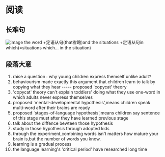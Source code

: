 # 阅读
## 长难句
![image](https://user-images.githubusercontent.com/44770623/178998961-015fd201-ab10-42e4-b70e-cbfd5c7943a2.png)
the word +定语从句(that省略)and the situations +定语从句in which(=situations which... in the situation) 
## 段落大意
1. raise a question : why young children express themself unlike adult?
2. behaviourism made exactly this argument that children learn to talk by copying what they hear ----- proposed 'copycat' theory
3. 'copycat' theory can't explain toddlers' doing what they use one-word in which adults never express themselves
4. proposed 'mental-developmental hypothesis',means children speak multi-word after their brains are ready
5. proposed 'stages-of-language hypothesis',means children say sentence of this stage must after they have learned previous stage
6. talk about the diffence bewteen those hypothesis
7. study in those hypothesis through adopted kids
8. through the experiment,combining words isn't matters how mature your brain is,but the number of words you know.
9. learning is a gradual process
10. the language learning's 'critical period' have researched long time 
